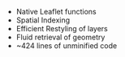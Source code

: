 * Native Leaflet functions
* Spatial Indexing
* Efficient Restyling of layers
* Fluid retrieval of geometry
* ~424 lines of unminified code
